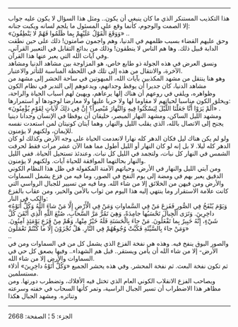 ------------------------------------------------------------------------

هذا التكذيب المستنكر الذي ما كان ينبغي أن يكون.. ومثل هذا السؤال لا يكون
عليه جواب إلا الصمت والوجوم، كأنما وقع على المسئول ما يلجم لسانه ويكبت
جنانه:  
«وَوَقَعَ الْقَوْلُ عَلَيْهِمْ بِما ظَلَمُوا فَهُمْ لا يَنْطِقُونَ» ..  
وحق عليهم القضاء بسبب ظلمهم في الدنيا، وهم واجمون صامتون! ذلك على حين
نطقت الدابة قبيل ذلك. وها هم الناس لا ينطقون! وذلك من بدائع التقابل في
التعبير القرآني، وفي آيات الله التي يعبر عنها هذا القرآن.  
ونسق العرض في هذه الجولة ذو طابع خاص، هو المزاوجة بين مشاهد الدنيا
ومشاهد الآخرة، والانتقال من هذه إلى تلك في اللحظة المناسبة للتأثر
والاعتبار.  
وهو هنا ينتقل من مشهد المكذبين بآيات الله، المبهوتين في ساحة الحشر إلى
مشهد من مشاهد الدنيا، كان جديرا أن يوقظ وجدانهم، ويدعوهم إلى التدبر في
نظام الكون وظواهره، ويلقي في روعهم أن هناك إلها يرعاهم، ويهيئ لهم أسباب
الحياة والراحة، ويخلق الكون مناسبا لحياتهم لا مقاوما لها ولا حربا عليها
ولا معارضا لوجودها أو استمرارها:  
«أَلَمْ يَرَوْا أَنَّا جَعَلْنَا اللَّيْلَ لِيَسْكُنُوا فِيهِ وَالنَّهارَ مُبْصِراً؟ إِنَّ فِي ذلِكَ لَآياتٍ
لِقَوْمٍ يُؤْمِنُونَ» .  
ومشهد الليل الساكن، ومشهد النهار المبصر، خليقان أن يوقظا في الإنسان
وجدانا دينيا يجنح إلى الاتصال بالله، الذي يقلب الليل والنهار، وهما آيتان
كونيتان لمن استعدت نفسه للإيمان، ولكنهم لا يؤمنون.  
ولو لم يكن هناك ليل فكان الدهر كله نهارا لانعدمت الحياة على وجه الأرض
وكذلك لو كان الدهر كله ليلا. لا بل إنه لو كان النهار أو الليل أطول مما
هما الآن عشر مرات فقط لحرقت الشمس في النهار كل نبات، ولتجمد في الليل كل
نبات. وعندئذ تستحيل الحياة. ففي الليل والنهار بحالتهما الموافقة للحياة
آيات. ولكنهم لا يؤمنون.  
ومن آيتي الليل والنهار في الأرض، وحياتهم الآمنة المكفولة في ظل هذا
النظام الكوني الدقيق يعبر بهم في ومضة إلى يوم النفخ في الصور، وما فيه من
فزع يشمل السماوات والأرض ومن فيهن من الخلائق إلا من شاء الله. وما فيه من
تسيير للجبال الرواسي التي كانت علامة الاستقرار وما ينتهي إليه هذا اليوم
من ثواب بالأمن والخير، ومن عقاب بالفزع والكب في النار:  
«وَيَوْمَ يُنْفَخُ فِي الصُّورِ فَفَزِعَ مَنْ فِي السَّماواتِ وَمَنْ فِي الْأَرْضِ إِلَّا مَنْ شاءَ اللَّهُ وَكُلٌّ
أَتَوْهُ داخِرِينَ. وَتَرَى الْجِبالَ تَحْسَبُها جامِدَةً، وَهِيَ تَمُرُّ مَرَّ السَّحابِ، صُنْعَ اللَّهِ الَّذِي
أَتْقَنَ كُلَّ شَيْءٍ، إِنَّهُ خَبِيرٌ بِما تَفْعَلُونَ. مَنْ جاءَ بِالْحَسَنَةِ فَلَهُ خَيْرٌ مِنْها، وَهُمْ مِنْ
فَزَعٍ يَوْمَئِذٍ آمِنُونَ. وَمَنْ جاءَ بِالسَّيِّئَةِ فَكُبَّتْ وُجُوهُهُمْ فِي النَّارِ. هَلْ تُجْزَوْنَ إِلَّا ما
كُنْتُمْ تَعْمَلُونَ»  
..  
والصور البوق ينفخ فيه. وهذه هي نفخة الفزع الذي يشمل كل من في السماوات
ومن في الأرض- إلا من شاء الله أن يأمن ويستقر.. قيل هم الشهداء.. وفيها
يصعق كل حي في السماوات والأرض إلا من شاء الله.  
ثم تكون نفخة البعث. ثم نفخة المحشر. وفي هذه يحشر الجميع «وَكُلٌّ أَتَوْهُ
داخِرِينَ» أذلاء مستسلمين.  
ويصاحب الفزع الانقلاب الكوني العام الذي تختل فيه الأفلاك، وتضطرب دورتها.
ومن مظاهر هذا الاضطراب أن تسير الجبال الراسية، وتمر كأنها السحاب في خفته
وسرعته وتناثره. ومشهد الجبال هكذا

------------------------------------------------------------------------

الجزء: 5 ¦ الصفحة: 2668
